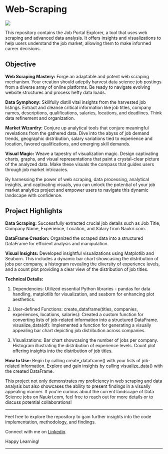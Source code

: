 # Web-Scraping

![](https://miro.medium.com/v2/resize:fit:1400/1*k4p-XxOaXd7sS9-3bLWQvQ.gif)

This repository contains the Job Portal Explorer, a tool that uses web scraping and advanced data analysis. It offers insights and visualizations to help users understand the job market, allowing them to make informed career decisions.

## Objective
**Web Scraping Mastery:**
Forge an adaptable and potent web scraping mechanism. Your creation should adeptly harvest data science job postings from a diverse array of online platforms. Be ready to navigate evolving website structures and process hefty data loads.

**Data Symphony:**
Skillfully distill vital insights from the harvested job listings. Extract and cleanse critical information like job titles, company names, descriptions, qualifications, salaries, locations, and deadlines. Think data refinement and organization.

**Market Wizardry:**
Conjure up analytical tools that conjure meaningful revelations from the gathered data. Dive into the abyss of job demand trends, geographic distribution, salary variations tied to experience and location, favored qualifications, and emerging skill demands.

**Visual Magic:**
Weave a tapestry of visualization magic. Design captivating charts, graphs, and visual representations that paint a crystal-clear picture of the analyzed data. Make these visuals the compass that guides users through job market intricacies.

By harnessing the power of web scraping, data processing, analytical insights, and captivating visuals, you can unlock the potential of your job market analytics project and empower users to navigate this dynamic landscape with confidence.

## Project Highlights
**Data Scraping:** Successfully extracted crucial job details such as Job Title, Company Name, Experience, Location, and Salary from Naukri.com.

**DataFrame Creation:** Organized the scraped data into a structured DataFrame for efficient analysis and manipulation.

**Visual Insights:** Developed insightful visualizations using Matplotlib and Seaborn. This includes a dynamic bar chart showcasing the distribution of jobs per company, a histogram revealing the diversity of experience levels, and a count plot providing a clear view of the distribution of job titles.

**Technical Details:**
1. Dependencies: Utilized essential Python libraries - pandas for data handling, matplotlib for visualization, and seaborn for enhancing plot aesthetics.

2. User-defined Functions:
create_dataframe(titles, companies, experiences, locations, salaries): Created a custom function for converting lists of job-related information into a structured DataFrame.
visualize_data(df): Implemented a function for generating a visually appealing bar chart depicting job distribution across companies.

3. Visualizations:
Bar chart showcasing the number of jobs per company.
Histogram illustrating the distribution of experience levels.
Count plot offering insights into the distribution of job titles.


**How to Use:**
Begin by calling create_dataframe() with your lists of job-related information.
Explore and gain insights by calling visualize_data() with the created DataFrame.

This project not only demonstrates my proficiency in web scraping and data analysis but also showcases the ability to present findings in a visually appealing manner. If you're curious about the current landscape of Data Science jobs on Naukri.com, feel free to reach out for more details or to discuss potential collaborations!

**************************************************************************************************************************************************
Feel free to explore the repository to gain further insights into the code implementation, methodology, and findings.

Connect with me on [Linkedin](https://www.linkedin.com/in/urvashi-dhakate-b0780320a/).

Happy Learning!
**************************************************************************************************************************************************

